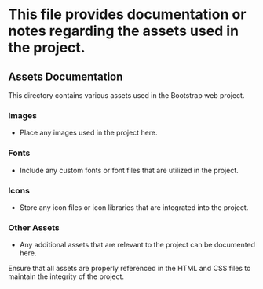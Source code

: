 # This file provides documentation or notes regarding the assets used in the project.

## Assets Documentation

This directory contains various assets used in the Bootstrap web project. 

### Images
- Place any images used in the project here.

### Fonts
- Include any custom fonts or font files that are utilized in the project.

### Icons
- Store any icon files or icon libraries that are integrated into the project.

### Other Assets
- Any additional assets that are relevant to the project can be documented here. 

Ensure that all assets are properly referenced in the HTML and CSS files to maintain the integrity of the project.